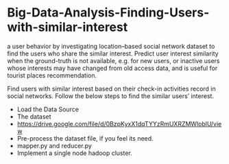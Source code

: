 # Big-Data-Analysis-Finding-Users-with-similar-interest

a user behavior by investigating location–based social network dataset to find
the users who share the similar interest. Predict user interest similarity
when the ground-truth is not available, e.g. for new users, or inactive users whose interests may have changed
from old access data, and is useful for tourist places recommendation.

Find users with similar interest based on their check-in activities record in social networks.
Follow the below steps to find the similar users’ interest.
- Load the Data Source 
- The dataset 
- https://drive.google.com/file/d/0BzpKyxX1dqTYYzRmUXRZMWloblU/view
- Pre-process the dataset file, if you feel its need.
-  mapper.py and reducer.py
- Implement a single node hadoop cluster.
